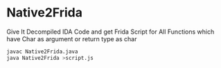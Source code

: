 # Native2Frida
Give It Decompiled IDA Code and get Frida Script for All Functions which have Char as argument or return type as char

```sh
javac Native2Frida.java
java Native2Frida >script.js
```
